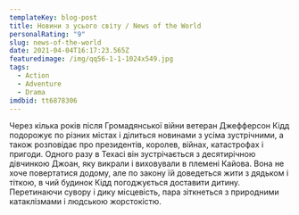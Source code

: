 ```yaml
---
templateKey: blog-post
title: Новини з усього світу / News of the World
personalRating: "9"
slug: news-of-the-world
date: 2021-04-04T16:17:23.565Z
featuredimage: /img/qq56-1-1-1024x549.jpg
tags:
  - Action
  - Adventure
  - Drama
imdbid: tt6878306
---
```

Через кілька років після Громадянської війни ветеран Джефферсон Кідд подорожує по різних містах і ділиться новинами з усіма зустрічними, а також розповідає про президентів, королев, війнах, катастрофах і пригоди. Одного разу в Техасі він зустрічається з десятирічною дівчинкою Джоан, яку викрали і виховували в племені Кайова. Вона не хоче повертатися додому, але по закону їй доведеться жити з дядьком і тіткою, в чий будинок Кідд погоджується доставити дитину. Перетинаючи сувору і дику місцевість, пара зіткнеться з природними катаклізмами і людською жорстокістю.